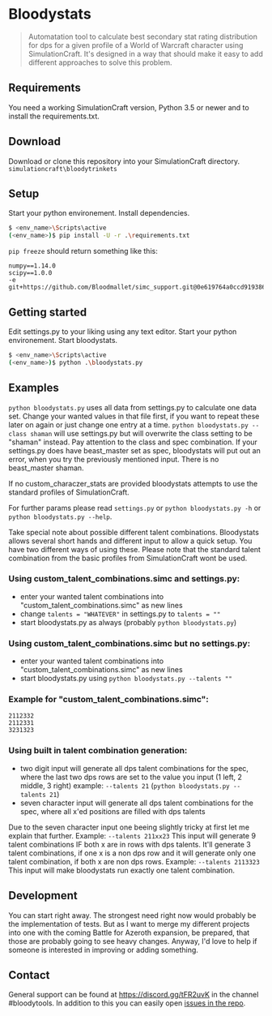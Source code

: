 Bloodystats
===========

> Automatation tool to calculate best secondary stat rating distribution for dps for a given profile of a World of Warcraft character using SimulationCraft. It's designed in a way that should make it easy to add different approaches to solve this problem.

## Requirements
You need a working SimulationCraft version, Python 3.5 or newer and to install the requirements.txt.

## Download
Download or clone this repository into your SimulationCraft directory. `simulationcraft\bloodytrinkets`

## Setup
Start your python environement. Install dependencies.
```sh
$ <env_name>\Scripts\active
(<env_name>)$ pip install -U -r .\requirements.txt
```

`pip freeze` should return something like this:
```
numpy==1.14.0
scipy==1.0.0
-e git+https://github.com/Bloodmallet/simc_support.git@0e619764a0ccd919386ea50839460eb2f5c16e53#egg=simc_support
```

## Getting started
Edit settings.py to your liking using any text editor. Start your python environement. Start bloodystats.
```sh
$ <env_name>\Scripts\active
(<env_name>)$ python .\bloodystats.py
```

## Examples
`python bloodystats.py` uses all data from settings.py to calculate one data set. Change your wanted values in that file first, if you want to repeat these later on again or just change one entry at a time.
`python bloodystats.py --class shaman` will use settings.py but will overwrite the class setting to be "shaman" instead. Pay attention to the class and spec combination. If your settings.py does have beast_master set as spec, bloodystats will put out an error, when you try the previously mentioned input. There is no beast_master shaman.

If no custom_characzer_stats are provided bloodystats attempts to use the standard profiles of SimulationCraft.

For further params please read `settings.py` or `python bloodystats.py -h` or `python bloodystats.py --help`.

Take special note about possible different talent combinations. Bloodystats allows several short hands and different input to allow a quick setup. You have two different ways of using these. Please note that the standard talent combination from the basic profiles from SimulationCraft wont be used.

### Using custom_talent_combinations.simc and settings.py:
  - enter your wanted talent combinations into "custom_talent_combinations.simc" as new lines
  - change `talents = "WHATEVER"` in settings.py to `talents = ""`
  - start bloodystats.py as always (probably `python bloodystats.py`)

### Using custom_talent_combinations.simc but no settings.py:
  - enter your wanted talent combinations into "custom_talent_combinations.simc" as new lines
  - start bloodystats.py using `python bloodystats.py --talents ""`

### Example for "custom_talent_combinations.simc":
```
2112332
2112331
3231323
```

### Using built in talent combination generation:
  - two digit input will generate all dps talent combinations for the spec, where the last two dps rows are set to the value you input (1 left, 2 middle, 3 right) example: `--talents 21` (`python bloodystats.py --talents 21`)
  - seven character input will generate all dps talent combinations for the spec, where all x'ed positions are filled with dps talents

Due to the seven character input one beeing slightly tricky at first let me explain that further.
Example: `--talents 211xx23`
This input will generate 9 talent combinations IF both x are in rows with dps talents. It'll generate 3 talent combinations, if one x is a non dps row and it will generate only one talent combination, if both x are non dps rows.
Example: `--talents 2113323`
This input will make bloodystats run exactly one talent combination.




## Development
You can start right away. The strongest need right now would probably be the implementation of tests. But as I want to merge my different projects into one with the coming Battle for Azeroth expansion, be prepared, that those are probably going to see heavy changes. Anyway, I'd love to help if someone is interested in improving or adding something.

## Contact
General support can be found at https://discord.gg/tFR2uvK in the channel #bloodytools. In addition to this you can easily open [issues in the repo](https://github.com/Bloodmallet/bloodystats/issues).

